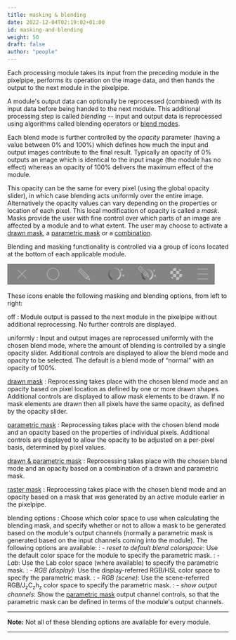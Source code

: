 ```yaml
---
title: masking & blending
date: 2022-12-04T02:19:02+01:00
id: masking-and-blending
weight: 50
draft: false
author: "people"
---
```

Each processing module takes its input from the preceding module in the pixelpipe, performs its operation on the image data, and then hands the output to the next module in the pixelpipe.

A module's output data can optionally be reprocessed (combined) with its input data before being handed to the next module. This additional processing step is called _blending_ -- input and output data is reprocessed using algorithms called blending operators or [blend modes](./blend-modes.md).

Each blend mode is further controlled by the _opacity_ parameter (having a value between 0% and 100%) which defines how much the input and output images contribute to the final result. Typically an opacity of 0% outputs an image which is identical to the input image (the module has no effect) whereas an opacity of 100% delivers the maximum effect of the module.

This opacity can be the same for every pixel (using the global opacity slider), in which case blending acts uniformly over the entire image. Alternatively the opacity values can vary depending on the properties or location of each pixel. This local modification of opacity is called a _mask_. Masks provide the user with fine control over which parts of an image are affected by a module and to what extent. The user may choose to activate a [drawn mask](./masks/drawn.md), a [parametric mask](./masks/parametric.md) or a [combination](./masks/drawn-and-parametric.md).

Blending and masking functionality is controlled via a group of icons located at the bottom of each applicable module.

![mask & blend options](./index/mask-blend-options.png#w33)

These icons enable the following masking and blending options, from left to right:

off
: Module output is passed to the next module in the pixelpipe without additional reprocessing. No further controls are displayed.

uniformly
: Input and output images are reprocessed uniformly with the chosen blend mode, where the amount of blending is controlled by a single opacity slider. Additional controls are displayed to allow the blend mode and opacity to be selected. The default is a blend mode of “normal” with an opacity of 100%.

[drawn mask](./masks/drawn.md)
: Reprocessing takes place with the chosen blend mode and an opacity based on pixel location as defined by one or more drawn shapes. Additional controls are displayed to allow mask elements to be drawn. If no mask elements are drawn then all pixels have the same opacity, as defined by the opacity slider.

[parametric mask](./masks/parametric.md)
: Reprocessing takes place with the chosen blend mode and an opacity based on the properties of individual pixels. Additional controls are displayed to allow the opacity to be adjusted on a per-pixel basis, determined by pixel values.

[drawn & parametric mask](./masks/drawn-and-parametric.md)
: Reprocessing takes place with the chosen blend mode and an opacity based on a combination of a drawn and parametric mask.

[raster mask](./masks/raster.md)
: Reprocessing takes place with the chosen blend mode and an opacity based on a mask that was generated by an active module earlier in the pixelpipe.

blending options
: Choose which color space to use when calculating the blending mask, and specify whether or not to allow a mask to be generated based on the module's output channels (normally a parametric mask is generated based on the input channels coming into the module). The following options are available:
: - _reset to default blend colorspace_: Use the default color space for the module to specify the parametric mask.
: - _Lab_: Use the Lab color space (where available) to specify the parametric mask.
: - _RGB (display)_: Use the display-referred RGB/HSL color space to specify the parametric mask.
: - _RGB (scene)_: Use the scene-referred RGB/J<sub>z</sub>C<sub>z</sub>h<sub>z</sub> color space to specify the parametric mask.
: - _show output channels_: Show the [parametric mask](./masks/parametric.md) output channel controls, so that the parametric mask can be defined in terms of the module's output channels.

---

**Note:** Not all of these blending options are available for every module.

---
